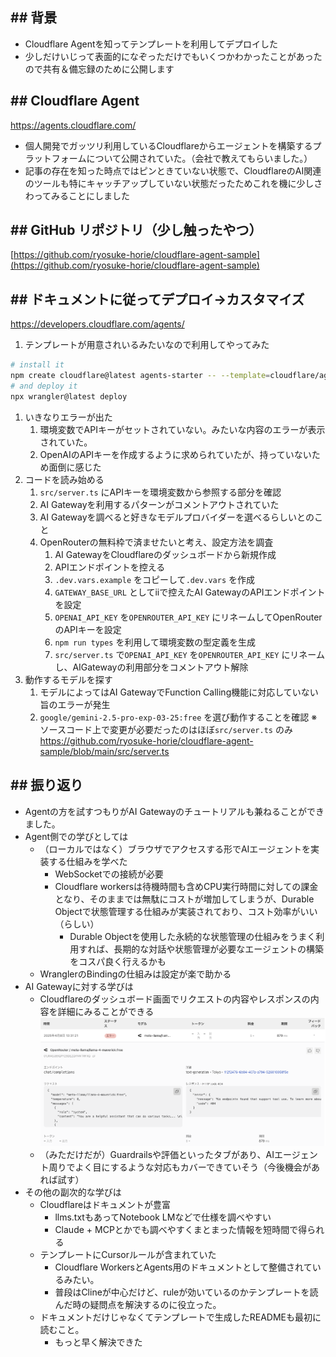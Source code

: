 

## ## 背景

- Cloudflare Agentを知ってテンプレートを利用してデプロイした
- 少しだけいじって表面的になぞっただけでもいくつかわかったことがあったので共有＆備忘録のために公開します

## ## Cloudflare Agent

https://agents.cloudflare.com/
- 個人開発でガッツリ利用しているCloudflareからエージェントを構築するプラットフォームについて公開されていた。（会社で教えてもらいました。）
- 記事の存在を知った時点ではピンときていない状態で、CloudflareのAI関連のツールも特にキャッチアップしていない状態だったためこれを機に少しさわってみることにしました


## ## GitHub リポジトリ（少し触ったやつ）

[https://github.com/ryosuke-horie/cloudflare-agent-sample](https://github.com/ryosuke-horie/cloudflare-agent-sample)

## ## ドキュメントに従ってデプロイ→カスタマイズ

https://developers.cloudflare.com/agents/
1. テンプレートが用意されいるみたいなので利用してやってみた

```bash
# install it
npm create cloudflare@latest agents-starter -- --template=cloudflare/agents-starter
# and deploy it
npx wrangler@latest deploy
```

1. いきなりエラーが出た
   1. 環境変数でAPIキーがセットされていない。みたいな内容のエラーが表示されていた。
   2. OpenAIのAPIキーを作成するように求められていたが、持っていないため面倒に感じた
2. コードを読み始める
   1. `src/server.ts` にAPIキーを環境変数から参照する部分を確認
   2. AI Gatewayを利用するパターンがコメントアウトされていた
   3. AI Gatewayを調べると好きなモデルプロバイダーを選べるらしいとのこと
   4. OpenRouterの無料枠で済ませたいと考え、設定方法を調査
      1. AI GatewayをCloudflareのダッシュボードから新規作成
      2. APIエンドポイントを控える
      3. `.dev.vars.example` をコピーして`.dev.vars` を作成
      4. `GATEWAY_BASE_URL` としてiiで控えたAI GatewayのAPIエンドポイントを設定
      5. `OPENAI_API_KEY` を`OPENROUTER_API_KEY` にリネームしてOpenRouterのAPIキーを設定
      6. `npm run types` を利用して環境変数の型定義を生成
      7. `src/server.ts` で`OPENAI_API_KEY` を`OPENROUTER_API_KEY` にリネームし、AIGatewayの利用部分をコメントアウト解除
3. 動作するモデルを探す
   1. モデルによってはAI GatewayでFunction Calling機能に対応していない旨のエラーが発生
   2. `google/gemini-2.5-pro-exp-03-25:free` を選び動作することを確認
※ソースコード上で変更が必要だったのはほぼ`src/server.ts` のみ
https://github.com/ryosuke-horie/cloudflare-agent-sample/blob/main/src/server.ts

## ## 振り返り

- Agentの方を試すつもりがAI Gatewayのチュートリアルも兼ねることができました。
- Agent側での学びとしては
  - （ローカルではなく）ブラウザでアクセスする形でAIエージェントを実装する仕組みを学べた
    - WebSocketでの接続が必要
    - Cloudflare workersは待機時間も含めCPU実行時間に対しての課金となり、そのままでは無駄にコストが増加してしまうが、Durable Objectで状態管理する仕組みが実装されており、コスト効率がいい（らしい）
      - Durable Objectを使用した永続的な状態管理の仕組みをうまく利用すれば、長期的な対話や状態管理が必要なエージェントの構築をコスパ良く行えるかも
  - WranglerのBindingの仕組みは設定が楽で助かる
- AI Gatewayに対する学びは
  - Cloudflareのダッシュボード画面でリクエストの内容やレスポンスの内容を詳細にみることができる
    ![](./images/57e350249738a4bb8fbbcf4a2f632973.jpg)
  - （みただけだが）Guardrailsや評価といったタブがあり、AIエージェント周りでよく目にするような対応もカバーできていそう（今後機会があれば試す）
- その他の副次的な学びは
  - Cloudflareはドキュメントが豊富
    - llms.txtもあってNotebook LMなどで仕様を調べやすい
    - Claude + MCPとかでも調べやすくまとまった情報を短時間で得られる
  - テンプレートにCursorルールが含まれていた
    - Cloudflare WorkersとAgents用のドキュメントとして整備されているみたい。
    - 普段はClineが中心だけど、ruleが効いているのかテンプレートを読んだ時の疑問点を解決するのに役立った。
  - ドキュメントだけじゃなくてテンプレートで生成したREADMEも最初に読むこと。
    - もっと早く解決できた

